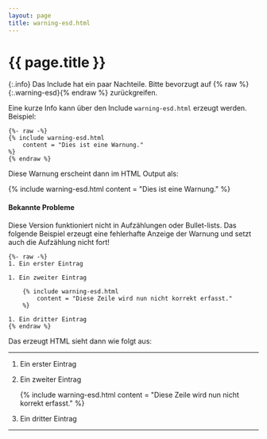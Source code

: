 ```yaml
---
layout: page
title: warning-esd.html
---
```

# {{ page.title }}

{:.info}
Das Include hat ein paar Nachteile. Bitte bevorzugt auf {% raw %}{:.warning-esd}{% endraw %} zurückgreifen.

Eine kurze Info kann über den Include `warning-esd.html` erzeugt werden. Beispiel:

```
{%- raw -%}
{% include warning-esd.html 
	content = "Dies ist eine Warnung."
%}
{% endraw %}
```

Diese Warnung erscheint dann im HTML Output als:

{% include warning-esd.html 
	content = "Dies ist eine Warnung."
%}

#### Bekannte Probleme

Diese Version funktioniert nicht in Aufzählungen oder Bullet-lists. Das folgende Beispiel erzeugt eine fehlerhafte Anzeige der Warnung und setzt auch die Aufzählung nicht fort!

```
{%- raw -%}
1. Ein erster Eintrag

1. Ein zweiter Eintrag

	{% include warning-esd.html 
		content = "Diese Zeile wird nun nicht korrekt erfasst."
	%}

1. Ein dritter Eintrag
{% endraw %}
```

Das erzeugt HTML sieht dann wie folgt aus:

----

1. Ein erster Eintrag

1. Ein zweiter Eintrag

	{% include warning-esd.html 
		content = "Diese Zeile wird nun nicht korrekt erfasst."
	%}

1. Ein dritter Eintrag

----
